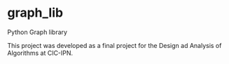 # graph_lib
Python Graph library

This project was developed as a final project for the Design ad Analysis of Algorithms at CIC-IPN.
